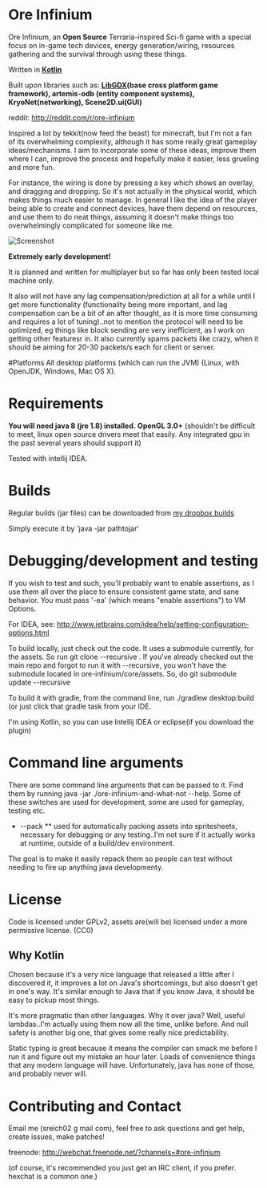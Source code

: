 # Ore Infinium

Ore Infinium, an **Open Source** Terraria-inspired Sci-fi game with a special focus
on in-game tech devices, energy generation/wiring, resources gathering and the survival
through using these things. 

Written in **[Kotlin](https://kotlinlang.org/)** 

Built upon libraries such as: **[LibGDX](https://libgdx.badlogicgames.com/)(base cross platform game framework), artemis-odb (entity component systems), KryoNet(networking), Scene2D.ui(GUI)**

reddit: http://reddit.com/r/ore-infinium


Inspired a lot by tekkit(now feed the beast) for minecraft, but I'm not a fan of its overwhelming complexity, although it has some really great gameplay ideas/mechanisms. I aim to incorporate some of these ideas, improve them where I can, improve the process and hopefully make it easier, less grueling and more fun. 

For instance, the wiring is done by pressing a key which shows an overlay, and dragging and dropping. So it's not actually in the physical world, which makes things much easier to manage. In general I like the idea of the player being able to create and connect devices, have them depend on resources, and use them to do neat things, assuming it doesn't make things too overwhelmingly complicated for someone like me.

![Screenshot](http://i.imgur.com/iCaUnQZ.png "Screenshot1")


**Extremely early development!**

It is planned and written for multiplayer but so far has only been tested local
machine only.

It also will not have any lag compensation/prediction at all for a while until
I get more functionality (functionality being more important, and lag compensation
can be a bit of an after thought, as it is more time consuming and requires
a lot of tuning)..not to mention the protocol will need to be optimized,
eg things like block sending are very inefficient, as I
work on getting other featuresr in. It also currently spams packets like
crazy, when it should be aiming for 20-30 packets/s each for client or server.

#Platforms
All desktop platforms (which can run the JVM) (Linux, with OpenJDK,
Windows, Mac OS X).

# Requirements
**You will need java 8 (jre 1.8) installed.**
**OpenGL 3.0+** (shouldn't be difficult to meet, linux open source drivers meet that easily. Any integrated gpu in the past several years should support it)

Tested with intellij IDEA. 

# Builds
Regular builds (jar files) can be downloaded from [my dropbox builds](https://www.dropbox.com/sh/utrgredr6xx44jd/AACycdKZElceSHSrIFSvXPkXa?dl=0)

Simply execute it by 'java -jar pathtojar'

# Debugging/development and testing

If you wish to test and such, you'll probably want to enable assertions, as I use
them all over the place to ensure consistent game state, and sane behavior. You
must pass '-ea' (which means "enable assertions") to VM Options.

For IDEA, see: http://www.jetbrains.com/idea/help/setting-configuration-options.html

To build locally, just check out the code. It uses a submodule currently, for the assets. So run git clone --recursive <the url>. If you've already checked out the main repo and forgot to run it with --recursive, you won't have the submodule located in ore-infinium/core/assets. So, do git submodule update --recursive

To build it with gradle, from the command line, run ./gradlew desktop:build (or just click that gradle task from your IDE.

I'm using Kotlin, so you can use Intellij IDEA or eclipse(if you download the plugin)

# Command line arguments
There are some command line arguments that can be passed to it. Find them by running java -jar ./ore-infinium-and-what-not --help. Some of these switches are used for development, some are used for gameplay, testing etc.

* --pack
** used for automatically packing assets into spritesheets, necessary for
debugging or any testing..I'm not sure if it actually works at runtime, outside
of a build/dev environment.

The goal is to make it easily repack them so people can test without
needing to fire up anything java developmenty.

# License
Code is licensed under GPLv2, assets are(will be) licensed under a more permissive license. (CC0)

## Why Kotlin
Chosen because it's a very nice language that released a little after I discovered it,
it improves a lot on Java's shortcomings, but also doesn't get in one's way. It's
similar enough to Java that if you know Java, it should be easy to pickup most things.

It's more pragmatic than other languages. Why it over java? Well, useful lambdas..I'm
actually using them now all the time, unlike before. And null safety is another big
one, that gives some really nice predictability. 

Static typing is great because it means the compiler can smack me before I run
it and figure out my mistake an hour later. Loads of convenience things that any
modern language will have. Unfortunately, java has none of those, and probably never will.

# Contributing and Contact
Email me (sreich02 g mail com), feel free to ask questions and get help, create issues, make patches! 

freenode: http://webchat.freenode.net/?channels=#ore-infinium

(of course, it's recommended you just get an IRC client, if you prefer. hexchat is a common one.)

